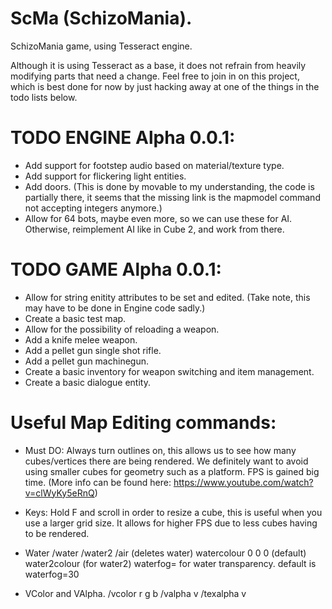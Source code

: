 # ScMa (SchizoMania).
SchizoMania game, using Tesseract engine.

Although it is using Tesseract as a base, it does not refrain from heavily modifying parts that need a change.
Feel free to join in on this project, which is best done for now by just hacking away at one of the things in the todo lists below.

# TODO ENGINE Alpha 0.0.1:
- Add support for footstep audio based on material/texture type.
- Add support for flickering light entities.
- Add doors. (This is done by movable to my understanding, the code is partially there, it seems that the missing link is the mapmodel command not accepting integers anymore.)
- Allow for 64 bots, maybe even more, so we can use these for AI. Otherwise, reimplement AI like in Cube 2, and work from there.

# TODO GAME Alpha 0.0.1:
- Allow for string enitity attributes to be set and edited. (Take note, this may have to be done in Engine code sadly.)
- Create a basic test map.
- Allow for the possibility of reloading a weapon.
- Add a knife melee weapon.
- Add a pellet gun single shot rifle.
- Add a pellet gun machinegun.
- Create a basic inventory for weapon switching and item management.
- Create a basic dialogue entity.

# Useful Map Editing commands:
- Must DO:
	Always turn outlines on, this allows us to see how many cubes/vertices there are being rendered. We definitely want to avoid using smaller cubes for geometry such as a platform. FPS is gained big time. (More info can be found here: https://www.youtube.com/watch?v=clWyKy5eRnQ)

- Keys:
	Hold F and scroll in order to resize a cube, this is useful when you use a larger grid size. It allows for higher FPS due to less cubes having to be rendered.

- Water
	/water
	/water2
	/air (deletes water)
	watercolour  0 0 0 (default)
	water2colour (for water2)
	waterfog=  for water transparency. default is waterfog=30

- VColor and VAlpha.
	/vcolor r g b
	/valpha v
	/texalpha v
